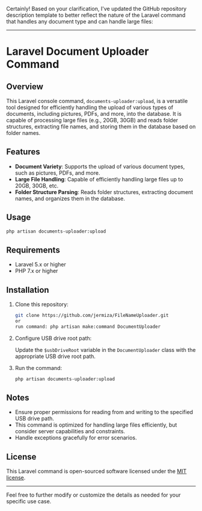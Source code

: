 Certainly! Based on your clarification, I've updated the GitHub repository description template to better reflect the nature of the Laravel command that handles any document type and can handle large files:

---

# Laravel Document Uploader Command

## Overview

This Laravel console command, `documents-uploader:upload`, is a versatile tool designed for efficiently handling the upload of various types of documents, including pictures, PDFs, and more, into the database. It is capable of processing large files (e.g., 20GB, 30GB) and reads folder structures, extracting file names, and storing them in the database based on folder names.

## Features

- **Document Variety**: Supports the upload of various document types, such as pictures, PDFs, and more.
- **Large File Handling**: Capable of efficiently handling large files up to 20GB, 30GB, etc.
- **Folder Structure Parsing**: Reads folder structures, extracting document names, and organizes them in the database.

## Usage

```bash
php artisan documents-uploader:upload
```

## Requirements

- Laravel 5.x or higher
- PHP 7.x or higher

## Installation

1. Clone this repository:

   ```bash
   git clone https://github.com/jermiza/FileNameUploader.git
   or
   run command: php artisan make:command DocumentUploader
   ```

2. Configure USB drive root path:

   Update the `$usbDriveRoot` variable in the `DocumentUploader` class with the appropriate USB drive root path.

3. Run the command:

   ```bash
   php artisan documents-uploader:upload
   ```

## Notes

- Ensure proper permissions for reading from and writing to the specified USB drive path.
- This command is optimized for handling large files efficiently, but consider server capabilities and constraints.
- Handle exceptions gracefully for error scenarios.

## License

This Laravel command is open-sourced software licensed under the [MIT license](LICENSE.md).

---

Feel free to further modify or customize the details as needed for your specific use case.
